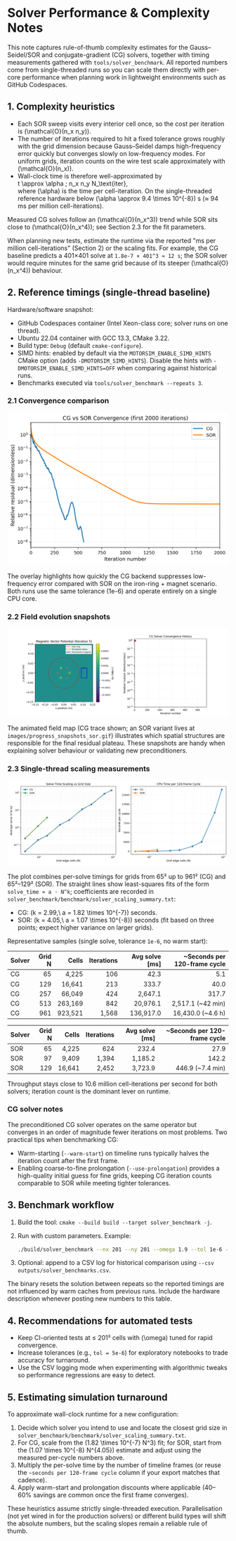 # Solver Performance & Complexity Notes

This note captures rule-of-thumb complexity estimates for the Gauss–Seidel/SOR
and conjugate-gradient (CG) solvers, together with timing measurements gathered
with `tools/solver_benchmark`. All reported numbers come from single-threaded
runs so you can scale them directly with per-core performance when planning
work in lightweight environments such as GitHub Codespaces.

## 1. Complexity heuristics

* Each SOR sweep visits every interior cell once, so the cost per iteration is
  \(\mathcal{O}(n_x n_y)\).
* The number of iterations required to hit a fixed tolerance grows roughly with
  the grid dimension because Gauss–Seidel damps high-frequency error quickly but
  converges slowly on low-frequency modes. For uniform grids, iteration counts on
  the wire test scale approximately with \(\mathcal{O}(n_x)\).
* Wall-clock time is therefore well-approximated by
  \
  t \approx \alpha \; n_x n_y N_\text{iter},
  \
  where \(\alpha\) is the time per cell-iteration. On the single-threaded
  reference hardware below \(\alpha \approx 9.4 \times 10^{-8}\) s (≈ 94 ms per
  million cell-iterations).

Measured CG solves follow an \(\mathcal{O}(n_x^3)\) trend while SOR sits close to
\(\mathcal{O}(n_x^4)\); see Section&nbsp;2.3 for the fit parameters.

When planning new tests, estimate the runtime via the reported
"ms per million cell-iterations" (Section 2) or the scaling fits. For example,
the CG baseline predicts a 401×401 solve at `1.8e-7 × 401^3 ≈ 12 s`; the SOR
solver would require minutes for the same grid because of its steeper
\(\mathcal{O}(n_x^4)\) behaviour.

## 2. Reference timings (single-thread baseline)

Hardware/software snapshot:

* GitHub Codespaces container (Intel Xeon-class core; solver runs on one thread).
* Ubuntu 22.04 container with GCC 13.3, CMake 3.22.
* Build type: `Debug` (default `cmake-configure`).
* SIMD hints: enabled by default via the `MOTORSIM_ENABLE_SIMD_HINTS` CMake option
  (adds `-DMOTORSIM_SIMD_HINTS`). Disable the hints with
  `-DMOTORSIM_ENABLE_SIMD_HINTS=OFF` when comparing against historical runs.
* Benchmarks executed via `tools/solver_benchmark --repeats 3`.

### 2.1 Convergence comparison

![CG vs SOR convergence overlay](images/CG_vs_SOR_convergence_overlay.png)

The overlay highlights how quickly the CG backend suppresses low-frequency
error compared with SOR on the iron-ring + magnet scenario. Both runs use the
same tolerance (1e-6) and operate entirely on a single CPU core.

### 2.2 Field evolution snapshots

![CG progress snapshots](images/progress_snapshots_cg.gif)

The animated field map (CG trace shown; an SOR variant lives at
`images/progress_snapshots_sor.gif`) illustrates which spatial structures are
responsible for the final residual plateau. These snapshots are handy when
explaining solver behaviour or validating new preconditioners.

### 2.3 Single-thread scaling measurements

![Solver scaling comparison](solver_benchmark/benchmark/solver_scaling.png)

The plot combines per-solve timings for grids from 65² up to 961² (CG) and
65²–129² (SOR). The straight lines show least-squares fits of the form
`solve_time ≈ a · N^k`; coefficients are recorded in
`solver_benchmark/benchmark/solver_scaling_summary.txt`:

* CG: \(k = 2.99,\ a = 1.82 \times 10^{-7}\) seconds.
* SOR: \(k = 4.05,\ a = 1.07 \times 10^{-8}\) seconds (fit based on three
  points; expect higher variance on larger grids).

Representative samples (single solve, tolerance `1e-6`, no warm start):

| Solver | Grid N | Cells | Iterations | Avg solve [ms] | ~Seconds per 120-frame cycle |
| ------ | ------:| -----:| ----------:| --------------:| ----------------------------:|
| CG     | 65     | 4,225 | 106        | 42.3           | 5.1                         |
| CG     | 129    | 16,641| 213        | 333.7          | 40.0                        |
| CG     | 257    | 66,049| 424        | 2,647.1        | 317.7                       |
| CG     | 513    | 263,169| 842       | 20,976.1       | 2,517.1 (~42 min)           |
| CG     | 961    | 923,521| 1,568     | 136,917.0      | 16,430.0 (~4.6 h)           |

| Solver | Grid N | Cells | Iterations | Avg solve [ms] | ~Seconds per 120-frame cycle |
| ------ | ------:| -----:| ----------:| --------------:| ----------------------------:|
| SOR    | 65     | 4,225 | 624        | 232.4          | 27.9                        |
| SOR    | 97     | 9,409 | 1,394      | 1,185.2        | 142.2                       |
| SOR    | 129    | 16,641| 2,452      | 3,723.9        | 446.9 (~7.4 min)            |

Throughput stays close to 10.6 million cell-iterations per second for both
solvers; iteration count is the dominant lever on runtime.

### CG solver notes

The preconditioned CG solver operates on the same operator but converges in an
order of magnitude fewer iterations on most problems. Two practical tips when
benchmarking CG:

* Warm-starting (`--warm-start`) on timeline runs typically halves the iteration
  count after the first frame.
* Enabling coarse-to-fine prolongation (`--use-prolongation`) provides a
  high-quality initial guess for fine grids, keeping CG iteration counts
  comparable to SOR while meeting tighter tolerances.

## 3. Benchmark workflow

1. Build the tool: `cmake --build build --target solver_benchmark -j`.
2. Run with custom parameters. Example:

   ```bash
   ./build/solver_benchmark --nx 201 --ny 201 --omega 1.9 --tol 1e-6 --repeats 5
   ```

3. Optional: append to a CSV log for historical comparison using
   `--csv outputs/solver_benchmarks.csv`.

The binary resets the solution between repeats so the reported timings are not
influenced by warm caches from previous runs. Include the hardware description
whenever posting new numbers to this table.

## 4. Recommendations for automated tests

* Keep CI-oriented tests at ≤ 201² cells with \(\omega\) tuned for rapid
  convergence.
* Increase tolerances (e.g., `tol = 5e-6`) for exploratory notebooks to trade
  accuracy for turnaround.
* Use the CSV logging mode when experimenting with algorithmic tweaks so
  performance regressions are easy to detect.

## 5. Estimating simulation turnaround

To approximate wall-clock runtime for a new configuration:

1. Decide which solver you intend to use and locate the closest grid size in
  `solver_benchmark/benchmark/solver_scaling_summary.txt`.
2. For CG, scale from the \(1.82 \times 10^{-7} N^3\) fit; for SOR, start from
  the \(1.07 \times 10^{-8} N^{4.05}\) estimate and adjust using the measured
  per-cycle numbers above.
3. Multiply the per-solve time by the number of timeline frames (or reuse the
  `~seconds per 120-frame cycle` column if your export matches that cadence).
4. Apply warm-start and prolongation discounts where applicable (40–60% savings
  are common once the first frame converges).

These heuristics assume strictly single-threaded execution. Parallelisation (not
yet wired in for the production solvers) or different build types will shift the
absolute numbers, but the scaling slopes remain a reliable rule of thumb.

